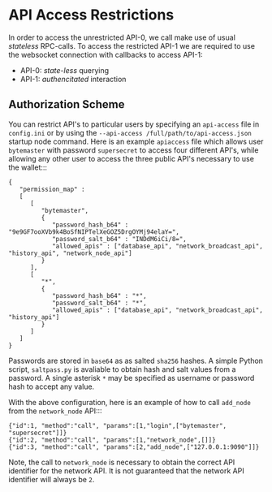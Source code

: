 # API Access Restrictions

In order to access the unrestricted API-0, we call make use of usual
*stateless* RPC-calls. To access the restricted API-1 we are required to use
the websocket connection with callbacks to access API-1:

* API-0: *state-less* querying
* API-1: *authencitated* interaction

## Authorization Scheme

You can restrict API's to particular users by specifying an ``api-access`` file in ``config.ini`` or by using the ``--api-access /full/path/to/api-access.json`` startup node command.  Here is an example ``apiaccess`` file which allows user
``bytemaster`` with password ``supersecret`` to access four different API's, while
allowing any other user to access the three public API's necessary to use the
wallet:::

    {
       "permission_map" :
       [
          [
             "bytemaster",
             {
                "password_hash_b64" : "9e9GF7ooXVb9k4BoSfNIPTelXeGOZ5DrgOYMj94elaY=",
                "password_salt_b64" : "INDdM6iCi/8=",
                "allowed_apis" : ["database_api", "network_broadcast_api", "history_api", "network_node_api"]
             }
          ],
          [
             "*",
             {
                "password_hash_b64" : "*",
                "password_salt_b64" : "*",
                "allowed_apis" : ["database_api", "network_broadcast_api", "history_api"]
             }
          ]
       ]
    }

Passwords are stored in ``base64`` as as salted ``sha256`` hashes.  A simple Python
script, ``saltpass.py`` is avaliable to obtain hash and salt values from a
password.  A single asterisk ``*`` may be specified as username or password
hash to accept any value.

With the above configuration, here is an example of how to call ``add_node`` from
the ``network_node`` API:::

    {"id":1, "method":"call", "params":[1,"login",["bytemaster", "supersecret"]]}
    {"id":2, "method":"call", "params":[1,"network_node",[]]}
    {"id":3, "method":"call", "params":[2,"add_node",["127.0.0.1:9090"]]}

Note, the call to ``network_node`` is necessary to obtain the correct API
identifier for the network API.  It is not guaranteed that the network API
identifier will always be ``2``.
